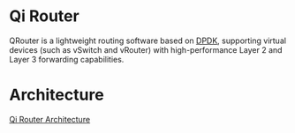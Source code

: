 # Qi Router

QRouter is a lightweight routing software based on [DPDK](https://github.com/DPDK/dpdk), supporting virtual devices (such as vSwitch and vRouter) with high-performance Layer 2 and Layer 3 forwarding capabilities.

# Architecture

[Qi Router Architecture](https://github.com/breeve/xiaoqi/blob/summary/coder_map/q_router/readme.md)
